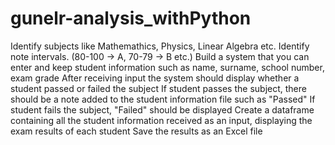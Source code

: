 # gunelr-analysis_withPython
Identify subjects like Mathemathics, Physics, Linear Algebra etc. 
Identify note intervals. (80-100 -> A, 70-79 -> B etc.) 
Build a system that you can enter and keep student information such as name, surname, school number, exam grade 
After receiving input the system should display whether a student passed or failed the subject 
If student passes the subject, there should be a note added to the student information file such as "Passed" 
If student fails the subject, "Failed" should be displayed 
Create a dataframe containing all the student information received as an input, displaying the exam results of each student 
Save the results as an Excel file
